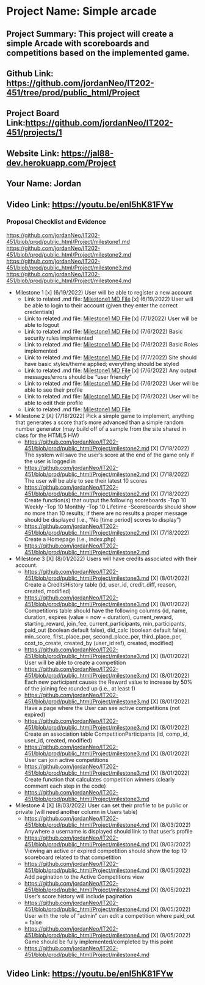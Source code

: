 # Project Name: Simple arcade
## Project Summary: This project will create a simple Arcade with scoreboards and competitions based on the implemented game.
## Github Link: https://github.com/jordanNeo/IT202-451/tree/prod/public_html/Project
## Project Board Link:https://github.com/jordanNeo/IT202-451/projects/1 
## Website Link: https://jal88-dev.herokuapp.com/Project
## Your Name: Jordan

## Video Link: https://youtu.be/enI5hK81FYw
<!-- Line item / Feature template (use this for each bullet point) -- DO NOT DELETE THIS SECTION


- [ ] \(mm/dd/yyyy of completion) Feature Title (from the proposal bullet point, if it's a sub-point indent it properly)
  -  Link to related .md file: [Link Name](link url)

 End Line item / Feature Template -- DO NOT DELETE THIS SECTION --> 
### Proposal Checklist and Evidence

https://github.com/jordanNeo/IT202-451/blob/prod/public_html/Project/milestone1.md
https://github.com/jordanNeo/IT202-451/blob/prod/public_html/Project/milestone2.md
https://github.com/jordanNeo/IT202-451/blob/prod/public_html/Project/milestone3.md
https://github.com/jordanNeo/IT202-451/blob/prod/public_html/Project/milestone4.md

- Milestone 1
  [x] \(6/19/2022) User will be able to register a new account
    -  Link to related .md file: [Milestone1 MD File](https://github.com/jordanNeo/IT202-451/blob/prod/public_html/Project/milestone1.md)
  [x] \(6/19/2022) User will be able to login to their account (given they enter the correct credentials)
    -  Link to related .md file: [Milestone1 MD File](https://github.com/jordanNeo/IT202-451/blob/prod/public_html/Project/milestone1.md)
  [x] \(7/1/2022) User will be able to logout
    -  Link to related .md file: [Milestone1 MD File](https://github.com/jordanNeo/IT202-451/blob/prod/public_html/Project/milestone1.md)
  [x] \(7/6/2022) Basic security rules implemented
    -  Link to related .md file: [Milestone1 MD File](https://github.com/jordanNeo/IT202-451/blob/prod/public_html/Project/milestone1.md)
  [x] \(7/6/2022) Basic Roles implemented
    -  Link to related .md file: [Milestone1 MD File](https://github.com/jordanNeo/IT202-451/blob/prod/public_html/Project/milestone1.md)
  [x] \(7/7/2022) Site should have basic styles/theme applied; everything should be styled
    -  Link to related .md file: [Milestone1 MD File](https://github.com/jordanNeo/IT202-451/blob/prod/public_html/Project/milestone1.md)
  [x] \(7/6/2022) Any output messages/errors should be “user friendly”
    -  Link to related .md file: [Milestone1 MD File](https://github.com/jordanNeo/IT202-451/blob/prod/public_html/Project/milestone1.md)
  [x] \(7/6/2022) User will be able to see their profile
    -  Link to related .md file: [Milestone1 MD File](https://github.com/jordanNeo/IT202-451/blob/prod/public_html/Project/milestone1.md)
  [x] \(7/6/2022) User will be able to edit their profile
    -  Link to related .md file: [Milestone1 MD File](https://github.com/jordanNeo/IT202-451/blob/prod/public_html/Project/milestone1.md) 
- Milestone 2
  [X] \(7/18/2022) Pick a simple game to implement, anything that generates a score that’s more advanced than a simple random number generator (may build off of a sample from the site shared in class for the HTML5 HW)
  -  https://github.com/jordanNeo/IT202-451/blob/prod/public_html/Project/milestone2.md
  [X] \(7/18/2022) The system will save the user’s score at the end of the game only if the user is logged in
  -  https://github.com/jordanNeo/IT202-451/blob/prod/public_html/Project/milestone2.md
  [X] \(7/18/2022) The user will be able to see their latest 10 scores
  -  https://github.com/jordanNeo/IT202-451/blob/prod/public_html/Project/milestone2.md
  [X] \(7/18/2022) Create function(s) that output the following scoreboards
      -Top 10 Weekly
      -Top 10 Monthly
      -Top 10 Lifetime
      -Scoreboards should show no more than 10 results; if there are no results a proper message should be displayed (i.e., “No [time period] scores to display”)
  -  https://github.com/jordanNeo/IT202-451/blob/prod/public_html/Project/milestone2.md
  [X] \(7/18/2022) Create a Homepage (i.e., index.php)
  -  https://github.com/jordanNeo/IT202-451/blob/prod/public_html/Project/milestone2.md
- Milestone 3
  [X] \(8/01/2022) Users will have credits associated with their account.
  -  https://github.com/jordanNeo/IT202-451/blob/prod/public_html/Project/milestone3.md
  [X] \(8/01/2022) Create a CreditsHistory table (id, user_id, credit_diff, reason, created, modified)
  -  https://github.com/jordanNeo/IT202-451/blob/prod/public_html/Project/milestone3.md
  [X] \(8/01/2022) Competitions table should have the following columns (id, name, duration, expires (value = now + duration), current_reward, starting_reward, join_fee, current_participants, min_participants, paid_out (boolean default false), did_calc (boolean default false), min_score, first_place_per, second_place_per, third_place_per, cost_to_create, created_by (user_id ref), created, modified)
  -  https://github.com/jordanNeo/IT202-451/blob/prod/public_html/Project/milestone3.md
  [X] \(8/01/2022) User will be able to create a competition
  -  https://github.com/jordanNeo/IT202-451/blob/prod/public_html/Project/milestone3.md
  [X] \(8/01/2022) Each new participant causes the Reward value to increase by 50% of the joining fee rounded up (i.e., at least 1)
  -  https://github.com/jordanNeo/IT202-451/blob/prod/public_html/Project/milestone3.md
  [X] \(8/01/2022) Have a page where the User can see active competitions (not expired)
  -  https://github.com/jordanNeo/IT202-451/blob/prod/public_html/Project/milestone3.md
  [X] \(8/01/2022) Create an association table CompetitionParticipants (id, comp_id, user_id, created, modified)
  -  https://github.com/jordanNeo/IT202-451/blob/prod/public_html/Project/milestone3.md
  [X] \(8/01/2022) User can join active competitions 
  -  https://github.com/jordanNeo/IT202-451/blob/prod/public_html/Project/milestone3.md
  [X] \(8/01/2022) Create function that calculates competition winners (clearly comment each step in the code)
  -  https://github.com/jordanNeo/IT202-451/blob/prod/public_html/Project/milestone3.md
- Milestone 4
  [X] \(8/03/2022) User can set their profile to be public or private (will need another column in Users table)
  -  https://github.com/jordanNeo/IT202-451/blob/prod/public_html/Project/milestone4.md
  [X] \(8/03/2022) Anywhere a username is displayed should link to that user’s profile
  -  https://github.com/jordanNeo/IT202-451/blob/prod/public_html/Project/milestone4.md
  [X] \(8/03/2022) Viewing an active or expired competition should show the top 10 scoreboard related to that competition
  -  https://github.com/jordanNeo/IT202-451/blob/prod/public_html/Project/milestone4.md
  [X] \(8/05/2022) Add pagination to the Active Competitions view
  -  https://github.com/jordanNeo/IT202-451/blob/prod/public_html/Project/milestone4.md
  [X] \(8/05/2022) User’s score history will include pagination
  -  https://github.com/jordanNeo/IT202-451/blob/prod/public_html/Project/milestone4.md
  [X] \(8/05/2022) User with the role of “admin” can edit a competition where paid_out = false
  -  https://github.com/jordanNeo/IT202-451/blob/prod/public_html/Project/milestone4.md
  [X] \(8/05/2022) Game should be fully implemented/completed by this point
  -  https://github.com/jordanNeo/IT202-451/blob/prod/public_html/Project/milestone4.md

## Video Link: https://youtu.be/enI5hK81FYw
